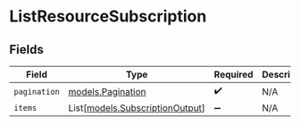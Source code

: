 # ListResourceSubscription


## Fields

| Field                                                              | Type                                                               | Required                                                           | Description                                                        |
| ------------------------------------------------------------------ | ------------------------------------------------------------------ | ------------------------------------------------------------------ | ------------------------------------------------------------------ |
| `pagination`                                                       | [models.Pagination](../models/pagination.md)                       | :heavy_check_mark:                                                 | N/A                                                                |
| `items`                                                            | List[[models.SubscriptionOutput](../models/subscriptionoutput.md)] | :heavy_minus_sign:                                                 | N/A                                                                |